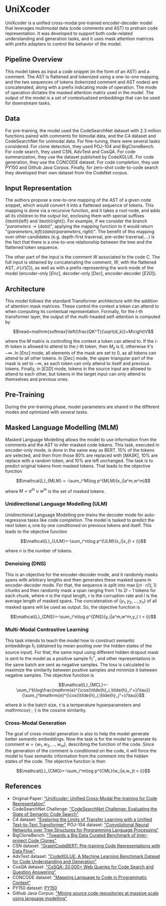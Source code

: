 # UniXcoder

UniXcoder is a unified cross-modal pre-trained encoder-decoder model that leverages multimodal data (code comments and AST) to pretrain code representation. It was developed to support both code-related understanding and generation tasks, and it uses mask attention matrices with prefix adapters to control the behavior of the model. 

## Pipeline Overview

This model takes as input a code snippet (in the form of an AST) and a comment. The AST is flattened and tokenized using a one-to-one mapping, and the two sequences of tokens (tokenized comment and AST nodes) are concatenated, along with a prefix indicating mode of operation. The mode of operation dictates the masked attention matrix used in the model. The output of the model is a set of contextualized embeddings that can be used for downstream tasks.

## Data

For pre-training, the model used the CodeSearchNet dataset with 2.3 million functions paired with comments for bimodal data, and the C4 dataset and CodeSearchNet for unimodal data. For fine-tuning, there were several tasks considered. For clone detection, they used POJ-104 and BigCloneBench. For code search, they used CSN, AdvTest and CosQA. For code summarization, they use the dataset published by CodeXGLUE. For code generation, they use the CONCODE dataset. For code completion, they use PY150 and Github Java Corpus. Finally, for zero-shot code-to-code search they developed their own dataset from the CodeNet corpus. 

## Input Representation

The authors propose a one-to-one mapping of the AST of a given code snippet, which would convert it into a flattened sequence of tokens. This mapping is done via a recursive function, and it takes a root node, and adds all its children to the output list, enclosing them with special suffixes (\textit{left} and \textit{right}). For example, if we consider the branch "$parameters\rightarrow (data)$", applying the mapping function to it would return "$\langle parameters, left\rangle (data) \langle parameters, right\rangle$". The benefit of this mapping over other candidates (e.g. depth-first traversal, pre-order traversal,...) is the fact that there is a one-to-one relationship between the tree and the flattened token sequence.

The other part of the input is the comment $W$ associated to the code $C$. The full input is obtained by concatenating the comment, $W$, with the flattened AST, $\mathcal{F}(\mathcal{T}(C))$, as well as with a prefix representing the work mode of the model (encoder-only $[Enc]$, decoder-only $[Dec]$, encoder-decoder $[E2D]$).

## Architecture

This model follows the standard Transformer architecture with the addition of attention mask matrices. These control the context a token can attend to when computing its contextual representation. Formally, for the $l$-th transformer layer, the output of the multi-headed self-attention is computed by
```math
head=mathrm{softmax}\left(\frac{QK^T}{\sqrt{d_k}}+M\right)V
```
where the $M$ matrix is controlling the context a token can attend to. If the $i$-th token is allowed to attend to the $j$-th token, then $M_{ij}$ is 0, otherwise it's $-\infty$. In $[Enc]$ mode, all elements of the mask are set to 0, as all tokens can attend to all other tokens. In $[Dec]$ mode, the upper triangular part of the mask is set to $-\infty$, as each token can only attend to itself and previous tokens. Finally, in $[E2D]$ mode, tokens in the source input are allowed to attend to each other, but tokens in the target input can only attend to themselves and previous ones.

## Pre-Training

During the pre-training phase, model parameters are shared in the different modes and optimized with several tasks.

## Masked Language Modelling (MLM)

Masked Language Modelling allows the model to use information from the comments and the AST to infer masked code tokens. This task, executed in encoder-only mode, is done in the same way as BERT. 15\% of the tokens are selected, and then from those 80\% are replaced with $[MASK]$, 10\% are replace with a random token, and 10\% are left unchanged. The task is to predict original tokens from masked tokens. That leads to the objective function
```math
\mathcal{L}_{MLM} = -\sum_i^M\log p^{MLM}(x_i|a^m,w^m)
```
where $M=a^m\cup w^m$ is the set of masked tokens.

### Unidirectional Language Modelling (ULM)

Unidirectional Language Modelling pre-trains the decoder mode for auto-regressive tasks like code completion. The model is tasked to predict the next token $x_i$ one by one conditioned on previous tokens and itself. This leads to the objective function
```math
\mathcal{L}_{ULM}=-\sum_i^n\log p^{ULM}(x_i|x_{t < i})
```
where $n$ is the number of tokens.

### Denoising (DNS)

This is an objective for the encoder-decoder mode, and it randomly masks spans with arbitrary lengths and then generates these masked spans in encoder-decoder mode. For that, the sequence is split into $\max(\lfloor n\cdot r/l\rfloor, 1)$ chunks and then randomly mask a span ranging from 1 to $2l-1$ tokens for each chunk, where $n$ is the input length, $r$ is the corruption rate and $l$ is the average length of masked spans. The concatenation of $\{y_1,y_2,...,y_n\}$ of all masked spans will be used as output. So, the objective function is

```math
\mathcal{L}_{DNS}=-\sum_i^n\log p^{DNS}(y_i|a^m,w^m,y_{ t < i})
```

### Multi-Modal Contrastive Learning

This task intends to teach the model how to construct semantic embeddings $\tilde{h}_i$ (obtained by mean-pooling over the hidden states of the source input).  For that, the same input using different hidden dropout mask is sent to the model as a positive sample $\tilde{h}_i^+$, and other representations in the same batch are sent as negative samples. The loss is calculated to maximize the similarity between positive samples and minimize it between negative samples. The objective function is
```math
\mathcal{L}_{MCL}=-\sum_i^b\log\frac{mathrm{e}^{\cos(\tilde{h}_i,\tilde{h}_i^+)/\tau}}{\sum_j^bmathrm{e}^{\cos(\tilde{h}_i,\tilde{h}_j^+)/\tau}}
```
where $b$ is the batch size, $\tau$ is a temperature hyperparameters and $mathrm{cos}(\cdot,\cdot)$ is the cossine similarity.

### Cross-Modal Generation

The goal of cross-modal generation is also to help the model generate better semantic embeddings. Now the task is for the model to generate its comment $w=\{w_1,w_2,...,w_m\}$, describing the function of the code. Since the generation of the comment is conditioned on the code, it will force the model to fuse semantic information from the comment into the hidden states of the code. The objective function is then
```math
\mathcal{L}_{CMG}=-\sum_i^m\log p^{CML}(w_i|a,w_{t < i})
```

## References

- Original Paper: ["UniXcoder: Unified Cross-Modal Pre-training for Code Representation"](https://arxiv.org/abs/2203.03850)
- CodeSearchNet Challenge: ["CodeSearchNet Challenge: Evaluating the State of Semantic Code Search"](https://arxiv.org/abs/1909.09436)
- C4 dataset: ["Exploring the Limits of Transfer Learning with a Unified Text-to-Text Transformer"](https://arxiv.org/abs/1910.10683)
POJ-104 dataset: ["Convolutional Neural Networks over Tree Structures for Programming Language Processing"](https://arxiv.org/abs/1409.5718)
- BigCloneBench: ["Towards a Big Data Curated Benchmark of Inter-project Code Clones"](https://ieeexplore.ieee.org/document/6976121)
- CSN dataset: ["GraphCodeBERT: Pre-training Code Representations with Data Flow"](https://arxiv.org/abs/2009.08366)
- AdvTest dataset: ["CodeXGLUE: A Machine Learning Benchmark Dataset for Code Understanding and Generation"](https://arxiv.org/abs/2102.04664)
- CosQA dataset: ["CoSQA: 20,000+ Web Queries for Code Search and Question Answering"](https://arxiv.org/abs/2105.13239)
- CONCODE dataset: ["Mapping Language to Code in Programmatic Context"](https://arxiv.org/abs/1808.09588)
- PY150 dataset: [PY150](https://www.sri.inf.ethz.ch/py150)
- Github Java Corpus: ["Mining source code repositories at massive scale using language modelling"](https://ieeexplore.ieee.org/document/6624029)